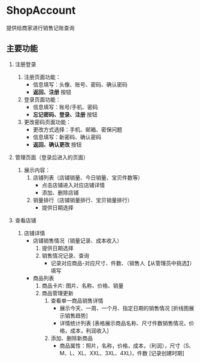 # ShopAccount

提供给商家进行销售记账查询

## 主要功能

1. 注册登录
   1. 注册页面功能：
      * 信息填写：头像、账号、密码、确认密码
      * **返回、注册** 按钮
   2. 登录页面功能：
      * 信息填写：账号/手机、密码
      * **忘记密码、登录、注册** 按钮
   3. 更改密码页面功能：
      * 更改方式选择：手机、邮箱、密保问题
      * 信息填写：新密码、确认密码
      * **返回、确认更改** 按钮

2. 管理页面（登录后进入的页面）
   1. 展示内容：
      1. 店铺列表（店铺销量、今日销量、宝贝件数等）
         * 点击店铺进入对应店铺详情
         * 添加、删除店铺
      2. 销量排行（店铺销量排行、宝贝销量排行）
         * 提供日期选择

3. 查看店铺
   1. 店铺详情
      * 店铺销售情况（销量记录、成本收入）
        1. 提供日期选择
        2. 销售情况记录、查询
           * 记录对应商品-对应尺寸、件数、（销售人【从管理员中挑选】）填写
      * 商品列表
        1. 商品卡片: 图片、名称、价格、销量
        2. 商品管理更新
           1. 查看单一商品销售详情
               * 展示今天、一周、一个月、指定日期的销售情况 [折线图展示销售趋势]
               * 详情统计列表 [表格展示商品名称、尺寸件数销售情况，价格，成本，利润收入]
           2. 添加、删除新商品
               * 商品属性：照片，名称，价格，成本，（利润），尺寸（S、M、L、XL、XXL、3XL、4XL)，件数 [记录创建时期]


